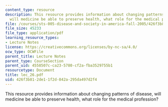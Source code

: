 ```yaml
---
content_type: resource
description: This resource provides information about changing patterns of disease,
  will medicine be able to preserve health, what role for the medical profession?
file: /courses/sts-005-disease-and-society-in-america-fall-2005/426f3b812de11f2d842a295da497d2f4_lec_26.pdf
file_size: 45233
file_type: application/pdf
learning_resource_types:
- Lecture Notes
license: https://creativecommons.org/licenses/by-nc-sa/4.0/
ocw_type: OCWFile
parent_title: Lecture Notes
parent_type: CourseSection
parent_uid: 4558507c-ca23-5780-cf2a-fba3529755b1
resourcetype: Document
title: lec_26.pdf
uid: 426f3b81-2de1-1f2d-842a-295da497d2f4
---
```

This resource provides information about changing patterns of disease, will medicine be able to preserve health, what role for the medical profession?